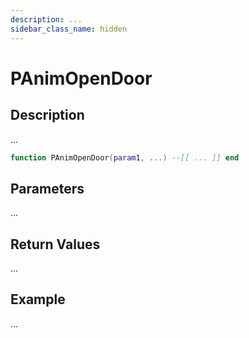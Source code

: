 ```yaml
---
description: ...
sidebar_class_name: hidden
---
```


# PAnimOpenDoor

## Description

...

```lua
function PAnimOpenDoor(param1, ...) --[[ ... ]] end
```

## Parameters

...

## Return Values

...

## Example

...

